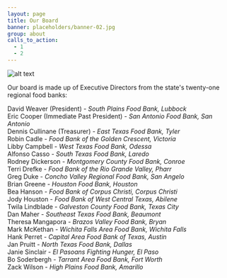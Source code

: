 ```yaml
---
layout: page
title: Our Board
banner: placeholders/banner-02.jpg
group: about
calls_to_action:
  - 1
  - 2
---
```

![alt text](https://s3-us-west-2.amazonaws.com/assets.feedingtexas.org/images/stories/Feeding_Texas_Board.jpg "The Feeding Texas Board")

Our board is made up of Executive Directors from the state's twenty-one regional food banks:

David Weaver (President) - *South Plains Food Bank, Lubbock*   
Eric Cooper (Immediate Past President) - *San Antonio Food Bank, San Antonio*   
Dennis Cullinane (Treasurer) - *East Texas Food Bank, Tyler*   
Robin Cadle - *Food Bank of the Golden Crescent, Victoria*   
Libby Campbell - *West Texas Food Bank, Odessa*   
Alfonso Casso - *South Texas Food Bank, Laredo*   
Rodney Dickerson - *Montgomery County Food Bank, Conroe*   
Terri Drefke - *Food Bank of the Rio Grande Valley, Pharr*   
Greg Duke - *Concho Valley Regional Food Bank, San Angelo*   
Brian Greene - *Houston Food Bank, Houston*   
Bea Hanson - *Food Bank of Corpus Christi, Corpus Christi*   
Jody Houston - *Food Bank of West Central Texas, Abilene*   
Twila Lindblade - *Galveston County Food Bank, Texas City*   
Dan Maher - *Southeast Texas Food Bank, Beaumont*   
Theresa Mangapora - *Brazos Valley Food Bank, Bryan*   
Mark McKethan - *Wichita Falls Area Food Bank, Wichita Falls*   
Hank Perret - *Capital Area Food Bank of Texas, Austin*   
Jan Pruitt - *North Texas Food Bank, Dallas*   
Janie Sinclair - *El Pasoans Fighting Hunger, El Paso*   
Bo Soderbergh - *Tarrant Area Food Bank, Fort Worth*   
Zack Wilson - *High Plains Food Bank, Amarillo*
